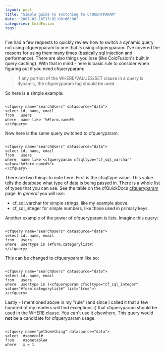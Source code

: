```yaml
---
layout: post
title: "Simple guide to switching to CFQUERYPARAM"
date: "2007-02-18T13:02:00+06:00"
categories: ColdFusion 
tags: 
---
```


I've had a few requests to quickly review how to switch a dynamic query not using cfqueryparam to one that <i>is</i> using cfqueryparam. I've covered the reasons for using them many times (basically sql injection and performance). There are also things you lose (like ColdFusion's built in query caching). With that in mind - here is basic rule to consider when figuring out if you need cfqueryparam:

<blockquote>
If any portion of the WHERE/VALUES/SET clause in a query is dynamic, the cfqueryparam tag should be used. 
</blockquote>

So here is a simple example:

<code>
&lt;cfquery name="searchUsers" datasource="data"&gt;
select id, name, email
from   users
where  name like '%#form.name#%'
&lt;/cfquery&gt;
</code>

Now here is the same query switched to cfqueryparam:

<code>
&lt;cfquery name="searchUsers" datasource="data"&gt;
select id, name, email
from   users
where  name like &lt;cfqueryparam cfsqltype="cf_sql_varchar" value="%#form.name#%"&gt;
&lt;/cfquery&gt;
</code>

There are two things to note here. First is the cfsqltype value. This value tells the database what type of data is being passed in. There is a whole list of types that you can use. See the table on the cfQuickDocs <a href="http://www.cfquickdocs.com/?getDoc=cfqueryparam">cfqueryparam</a> page. In <i>general</i> you will use:

<ul>
<li>cf_sql_varchar for simple strings, like my example above.
<li>cf_sql_integer for simple numbers, like those used in primary keys
</ul>

Another example of the power of cfqueryparam is lists. Imagine this query:

<code>
&lt;cfquery name="searchUsers" datasource="data"&gt;
select id, name, email
from   users
where  usertype in (#form.categorylist#)
&lt;/cfquery&gt;
</code>

This can be changed to cfqueryparam like so:

<code>
&lt;cfquery name="searchUsers" datasource="data"&gt;
select id, name, email
from   users
where  usertype in (&lt;cfqueryparam cfsqltype="cf_sql_integer" value="#form.categorylist#" list="true"&gt;)
&lt;/cfquery&gt;
</code>

Lastly - I mentioned above in my "rule" (and since I called it that a few hundred of my readers will find exceptions :) that cfqueryparam should be used in the WHERE clause. You can't use it elsewhere. This query would <b>not</b> be a candidate for cfqueryparam usage.

<code>
&lt;cfquery name="getSomething" datasource="data"&gt;
select  #somecol#
from    #sometable#
where   x = 1
</code>